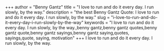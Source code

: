 +++
author = "Benny Gantz"
title = "I love to run and do it every day. I run slowly, by the way."
description = "the best Benny Gantz Quote: I love to run and do it every day. I run slowly, by the way."
slug = "i-love-to-run-and-do-it-every-day-i-run-slowly-by-the-way"
keywords = "I love to run and do it every day. I run slowly, by the way.,benny gantz,benny gantz quotes,benny gantz quote,benny gantz sayings,benny gantz saying,quotes, sayings,quote, saying, motivation"
+++
I love to run and do it every day. I run slowly, by the way.
